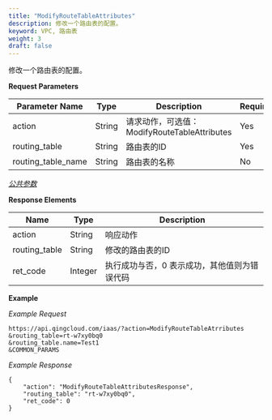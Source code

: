 ```yaml
---
title: "ModifyRouteTableAttributes"
description: 修改一个路由表的配置。
keyword: VPC, 路由表
weight: 3
draft: false
---
```


修改一个路由表的配置。

**Request Parameters**

| Parameter Name | Type | Description | Required |
| --- | --- | --- | --- |
| action | String | 请求动作，可选值：ModifyRouteTableAttributes | Yes |
| routing_table | String | 路由表的ID | Yes |
| routing_table_name | String | 路由表的名称 | No |

[_公共参数_](../../get_api/parameters/)

**Response Elements**

| Name | Type | Description |
| --- | --- | --- |
| action | String | 响应动作 |
| routing_table | String | 修改的路由表的ID |
| ret_code | Integer | 执行成功与否，0 表示成功，其他值则为错误代码 |

**Example**

_Example Request_

```
https://api.qingcloud.com/iaas/?action=ModifyRouteTableAtrributes
&routing_table=rt-w7xy0bq0
&routing_table.name=Test1
&COMMON_PARAMS
```
_Example Response_

```
{
	"action": "ModifyRouteTableAttributesResponse",
	"routing_table": "rt-w7xy0bq0",
	"ret_code": 0
}
```



